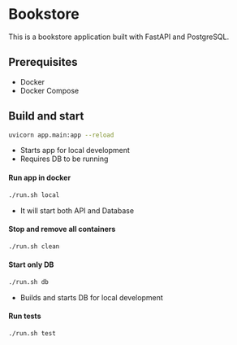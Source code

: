 # Bookstore

This is a bookstore application built with FastAPI and PostgreSQL.

## Prerequisites

- Docker
- Docker Compose

## Build and start

```bash
uvicorn app.main:app --reload
```

- Starts app for local development
- Requires DB to be running

#### Run app in docker

```bash
./run.sh local
```

- It will start both API and Database

#### Stop and remove all containers

```bash
./run.sh clean
```

#### Start only DB

```bash
./run.sh db
```

- Builds and starts DB for local development

#### Run tests

```bash
./run.sh test
```
